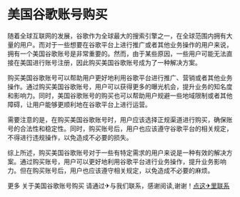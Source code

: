 # 美国谷歌账号购买

随着全球互联网的发展，谷歌作为全球最大的搜索引擎之一，在全球范围内拥有大量的用户。而对于一些想要在谷歌平台上进行推广或者其他业务操作的用户来说，拥有一个美国谷歌账号是非常重要的。然而，由于某些原因，一些用户可能无法直接在美国进行账号注册，因此购买美国谷歌账号成为了一种解决方案。

购买美国谷歌账号可以帮助用户更好地利用谷歌平台进行推广、营销或者其他业务操作。通过购买美国谷歌账号，用户可以获得更多的曝光机会，提升业务的知名度和影响力。同时，美国谷歌账号的购买也可以帮助用户规避一些地域限制或者其他障碍，让用户能够更顺利地在谷歌平台上进行运营。

需要注意的是，在购买美国谷歌账号时，用户应该选择正规渠道进行购买，确保账号的合法性和稳定性。同时，购买账号后，用户也应该遵守谷歌平台的相关规定，不得进行违规操作，以免造成不必要的损失。

综上所述，购买美国谷歌账号对于一些有特定需求的用户来说是一种有效的解决方案。通过购买账号，用户可以更好地利用谷歌平台进行业务操作，提升业务影响力。但在购买账号后，用户也应该遵守相关规定，以免造成不必要的麻烦。

更多 关于美国谷歌账号购买 请通过✈与我们联系，感谢阅读,谢谢！[点这✈里联系](https://add.k02.cc)